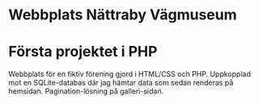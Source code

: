 # Webbplats Nättraby Vägmuseum

# Första projektet i PHP

Webbplats för en fiktiv förening gjord i HTML/CSS och PHP. Uppkopplad mot en SQLite-databas där jag hämtar data som sedan renderas på hemsidan. Pagination-lösning på galleri-sidan.
